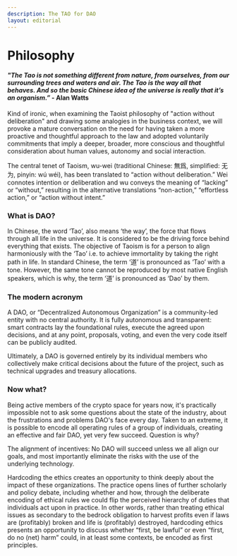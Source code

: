 ```yaml
---
description: The TAO for DAO
layout: editorial
---
```


# Philosophy

#### _"The Tao is not something different from nature, from ourselves, from our surrounding trees and waters and air. The Tao is the way all that behaves. And so the basic Chinese idea of the universe is really that it’s an organism.”_ - Alan Watts

Kind of ironic, when examining the Taoist philosophy of "action without deliberation" and drawing some analogies in the business context, we will provoke a mature conversation on the need for having taken a more proactive and thoughtful approach to the law and adopted voluntarily commitments that imply a deeper, broader, more conscious and thoughtful consideration about human values, autonomy and social interaction.

The central tenet of Taoism, wu-wei (traditional Chinese: 無爲, simplified: 无为, pinyin: wú wéi), has been translated to “action without deliberation.” Wei connotes intention or deliberation and wu conveys the meaning of “lacking” or “without,” resulting in the alternative translations “non-action,” “effortless action,” or “action without intent.”

### What is DAO?

In Chinese, the word ‘Tao’, also  means ‘the way’, the force that flows through all life in the universe. It is considered to be the driving force behind everything that exists. The objective of Taoism is for a person to align harmoniously with the ‘Tao’ i.e. to achieve immortality by taking the right path in life. In standard Chinese, the term ‘道’ is pronounced as ‘Tao’ with a tone. However, the same tone cannot be reproduced by most native English speakers, which is why, the term ‘道’ is pronounced as ‘Dao’ by them.

### The modern acronym

A DAO, or “Decentralized Autonomous Organization” is a community-led entity with no central authority. It is fully autonomous and transparent: smart contracts lay the foundational rules, execute the agreed upon decisions, and at any point, proposals, voting, and even the very code itself can be publicly audited.

Ultimately, a DAO is governed entirely by its individual members who collectively make critical decisions about the future of the project, such as technical upgrades and treasury allocations.

### Now what?

Being active members of the crypto space for years now, it's practically impossible not to ask some questions about the state of the industry, about the frustrations and problems DAO's face every day. Taken to an extreme, it is possible to encode all operating rules of a group of individuals, creating an effective and fair DAO, yet very few succeed. Question is why?

The alignment of incentives: No DAO will succeed unless we all  align our goals, and most importantly eliminate the risks with the use of the underlying technology.

Hardcoding the ethics creates an opportunity to think deeply about the impact of these organizations. The practice opens lines of further scholarly and policy debate, including whether and how, through the deliberate encoding of ethical rules we could flip the perceived hierarchy of duties that individuals act upon in practice. In other words, rather than treating ethical issues as secondary to the bedrock obligation to harvest profits even if laws are (profitably) broken and life is (profitably) destroyed, hardcoding ethics presents an opportunity to discuss whether “first, be lawful” or even “first, do no (net) harm” could, in at least some contexts, be encoded as first principles.


